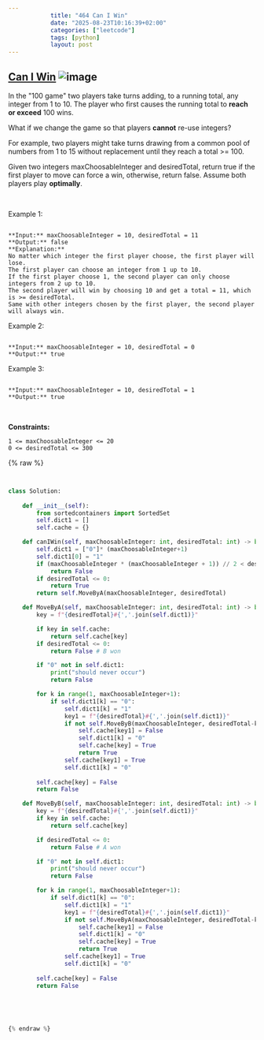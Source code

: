 ```yaml
---
            title: "464 Can I Win"
            date: "2025-08-23T10:16:39+02:00"
            categories: ["leetcode"]
            tags: [python]
            layout: post
---
```

            
## [Can I Win](https://leetcode.com/problems/can-i-win) ![image](https://img.shields.io/badge/Difficulty-Medium-orange)

In the "100 game" two players take turns adding, to a running total, any integer from 1 to 10. The player who first causes the running total to **reach or exceed** 100 wins.

What if we change the game so that players **cannot** re-use integers?

For example, two players might take turns drawing from a common pool of numbers from 1 to 15 without replacement until they reach a total >= 100.

Given two integers maxChoosableInteger and desiredTotal, return true if the first player to move can force a win, otherwise, return false. Assume both players play **optimally**.

 

Example 1:

```

**Input:** maxChoosableInteger = 10, desiredTotal = 11
**Output:** false
**Explanation:**
No matter which integer the first player choose, the first player will lose.
The first player can choose an integer from 1 up to 10.
If the first player choose 1, the second player can only choose integers from 2 up to 10.
The second player will win by choosing 10 and get a total = 11, which is >= desiredTotal.
Same with other integers chosen by the first player, the second player will always win.

```

Example 2:

```

**Input:** maxChoosableInteger = 10, desiredTotal = 0
**Output:** true

```

Example 3:

```

**Input:** maxChoosableInteger = 10, desiredTotal = 1
**Output:** true

```

 

**Constraints:**

	1 <= maxChoosableInteger <= 20
	0 <= desiredTotal <= 300

{% raw %}


```python


class Solution:
    
    def __init__(self):
        from sortedcontainers import SortedSet
        self.dict1 = []
        self.cache = {}

    def canIWin(self, maxChoosableInteger: int, desiredTotal: int) -> bool:
        self.dict1 = ["0"]* (maxChoosableInteger+1)
        self.dict1[0] = "1"
        if (maxChoosableInteger * (maxChoosableInteger + 1)) // 2 < desiredTotal:
            return False
        if desiredTotal <= 0:
            return True
        return self.MoveByA(maxChoosableInteger, desiredTotal)

    def MoveByA(self, maxChoosableInteger: int, desiredTotal: int) -> bool:
        key = f"{desiredTotal}#{','.join(self.dict1)}"

        if key in self.cache:
            return self.cache[key]
        if desiredTotal <= 0:
            return False # B won

        if "0" not in self.dict1:
            print("should never occur")
            return False

        for k in range(1, maxChoosableInteger+1):
            if self.dict1[k] == "0":
                self.dict1[k] = "1"
                key1 = f"{desiredTotal}#{','.join(self.dict1)}"
                if not self.MoveByB(maxChoosableInteger, desiredTotal-k):
                    self.cache[key1] = False
                    self.dict1[k] = "0"
                    self.cache[key] = True
                    return True
                self.cache[key1] = True
                self.dict1[k] = "0"
                
        self.cache[key] = False
        return False

    def MoveByB(self, maxChoosableInteger: int, desiredTotal: int) -> bool:
        key = f"{desiredTotal}#{','.join(self.dict1)}"
        if key in self.cache:
            return self.cache[key]

        if desiredTotal <= 0:
            return False # A won

        if "0" not in self.dict1:
            print("should never occur")
            return False

        for k in range(1, maxChoosableInteger+1):
            if self.dict1[k] == "0":
                self.dict1[k] = "1"
                key1 = f"{desiredTotal}#{','.join(self.dict1)}"
                if not self.MoveByA(maxChoosableInteger, desiredTotal-k):
                    self.cache[key1] = False
                    self.dict1[k] = "0"
                    self.cache[key] = True
                    return True
                self.cache[key1] = True
                self.dict1[k] = "0"
                
        self.cache[key] = False
        return False
        
            
        


{% endraw %}
```
